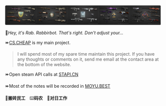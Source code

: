 ![github.png](https://raw.githubusercontent.com/m18018230731/RabbirPic/master/github2.png)

📼*Hey, it's Rab. Rabbirbot. That's right. Don't adjust your...*  

⏩[CS.CHEAP](https://cs.cheap) is my main project.  
>I will spend most of my spare time maintain this project. If you have any thoughts or comments on it, send me email at the contact area at the bottom of the website.  

⏩Open steam API calls at [STAPI.CN](https://stapi.cn)  

⏩Most of the  notes will be recorded in [MOYU.BEST](https://moyu.best)  

💸**搬砖民工**　⌨️**码农**　🌸**对日工作**


